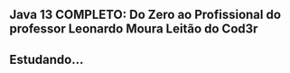 ## Java 13 COMPLETO: Do Zero ao Profissional do professor Leonardo Moura Leitão do Cod3r
## Estudando...
